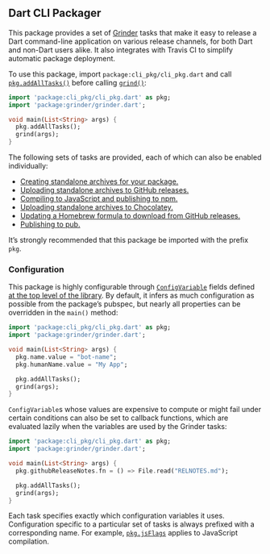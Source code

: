 ## Dart CLI Packager

This package provides a set of [Grinder][] tasks that make it easy to release a
Dart command-line application on various release channels, for both Dart and
non-Dart users alike. It also integrates with Travis CI to simplify automatic
package deployment.

[Grinder]: https://pub.dev/packages/grinder

To use this package, import `package:cli_pkg/cli_pkg.dart` and call
[`pkg.addAllTasks()`][] before calling [`grind()`][]:

[`pkg.addAllTasks()`]: https://pub.dev/documentation/cli_pkg/latest/cli_pkg/addAllTasks.html
[`grind()`]: https://pub.dev/documentation/grinder/latest/grinder/grind.html

```dart
import 'package:cli_pkg/cli_pkg.dart' as pkg;
import 'package:grinder/grinder.dart';

void main(List<String> args) {
  pkg.addAllTasks();
  grind(args);
}
```

The following sets of tasks are provided, each of which can also be enabled
individually:

* [Creating standalone archives for your package.](doc/standalone.md)
* [Uploading standalone archives to GitHub releases.](doc/github.md)
* [Compiling to JavaScript and publishing to npm.](doc/npm.md)
* [Uploading standalone archives to Chocolatey.](doc/chocolatey.md)
* [Updating a Homebrew formula to download from GitHub releases.](doc/homebrew.md)
* [Publishing to pub.](doc/pub.md)

It’s strongly recommended that this package be imported with the prefix `pkg`.

### Configuration

This package is highly configurable through [`ConfigVariable`][] fields defined
[at the top level of the library][]. By default, it infers as much configuration
as possible from the package’s pubspec, but nearly all properties can be
overridden in the `main()` method:

[`ConfigVariable`]: https://pub.dev/documentation/cli_pkg/latest/cli_pkg/ConfigVariable.html
[at the top level of the library]: https://pub.dev/documentation/sass/latest/sass/sass-library.html#properties

```dart
import 'package:cli_pkg/cli_pkg.dart' as pkg;
import 'package:grinder/grinder.dart';

void main(List<String> args) {
  pkg.name.value = "bot-name";
  pkg.humanName.value = "My App";

  pkg.addAllTasks();
  grind(args);
}
```

`ConfigVariable`s whose values are expensive to compute or might fail under
certain conditions can also be set to callback functions, which are evaluated
lazily when the variables are used by the Grinder tasks:

```dart
import 'package:cli_pkg/cli_pkg.dart' as pkg;
import 'package:grinder/grinder.dart';

void main(List<String> args) {
  pkg.githubReleaseNotes.fn = () => File.read("RELNOTES.md");

  pkg.addAllTasks();
  grind(args);
}
```

Each task specifies exactly which configuration variables it uses. Configuration
specific to a particular set of tasks is always prefixed with a corresponding
name. For example, [`pkg.jsFlags`][] applies to JavaScript compilation.

[`pkg.jsFlags`]: https://pub.dev/documentation/cli_pkg/latest/cli_pkg/jsFlags.html
